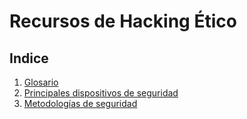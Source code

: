 # Recursos de Hacking Ético

## Indice

1. [Glosario](./resources/glosario.md)
2. [Principales dispositivos de seguridad](./resources/dispositivosDeSeguridad.md)
3. [Metodologías de seguridad](./resources/metodologias.md)